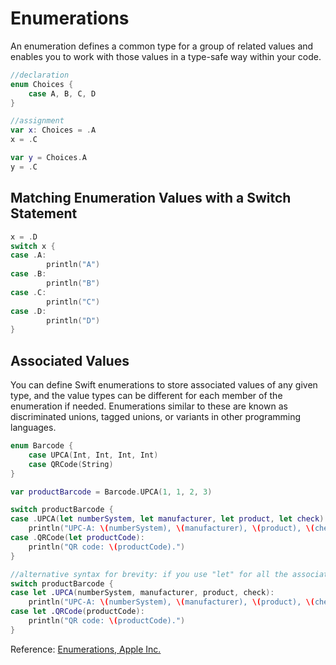 # Enumerations
An enumeration defines a common type for a group of related values and enables you to work with those values in a type-safe way within your code.

```swift
//declaration
enum Choices {
    case A, B, C, D
}

//assignment
var x: Choices = .A
x = .C

var y = Choices.A
y = .C
```

## Matching Enumeration Values with a Switch Statement
```swift
x = .D
switch x {
case .A:
        println("A")
case .B:
        println("B")
case .C:
        println("C")
case .D:
        println("D")
}
```

## Associated Values
You can define Swift enumerations to store associated values of any given type, and the value types can be different for each member of the enumeration if needed. Enumerations similar to these are known as discriminated unions, tagged unions, or variants in other programming languages.

```swift
enum Barcode {
    case UPCA(Int, Int, Int, Int)
    case QRCode(String)
}

var productBarcode = Barcode.UPCA(1, 1, 2, 3)

switch productBarcode {
case .UPCA(let numberSystem, let manufacturer, let product, let check):
    println("UPC-A: \(numberSystem), \(manufacturer), \(product), \(check).")
case .QRCode(let productCode):
    println("QR code: \(productCode).")
}

//alternative syntax for brevity: if you use "let" for all the associated values
switch productBarcode {
case let .UPCA(numberSystem, manufacturer, product, check):
    println("UPC-A: \(numberSystem), \(manufacturer), \(product), \(check).")
case let .QRCode(productCode):
    println("QR code: \(productCode).")
}
```

Reference: [Enumerations, Apple Inc.](https://developer.apple.com/library/ios/documentation/Swift/Conceptual/Swift_Programming_Language/Enumerations.html#//apple_ref/doc/uid/TP40014097-CH12-ID145)
